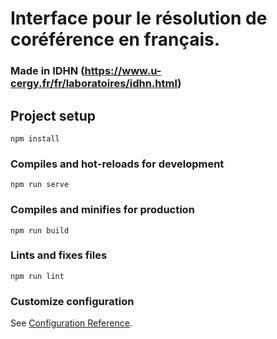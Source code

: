# Interface pour le résolution de coréférence en français.

### Made in IDHN (https://www.u-cergy.fr/fr/laboratoires/idhn.html)

## Project setup

```
npm install
```

### Compiles and hot-reloads for development

```
npm run serve
```

### Compiles and minifies for production

```
npm run build
```

### Lints and fixes files

```
npm run lint
```

### Customize configuration

See [Configuration Reference](https://cli.vuejs.org/config/).
